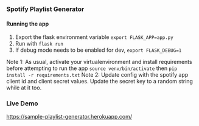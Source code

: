 
### Spotify Playlist Generator

#### Running the app 
1. Export the flask environment variable  `export FLASK_APP=app.py`
2. Run with `flask run`
3. If debug mode needs to be enabled for dev, `export FLASK_DEBUG=1`

Note 1: As usual, activate your virtualenvironment and install requirements before attempting to run the app 
`source venv/bin/activate` then `pip install -r requirements.txt` 
Note 2: Update config with the spotify app client id and client secret values. Update the secret key to a random string while at it too. 

### Live Demo
https://sample-playlist-generator.herokuapp.com/